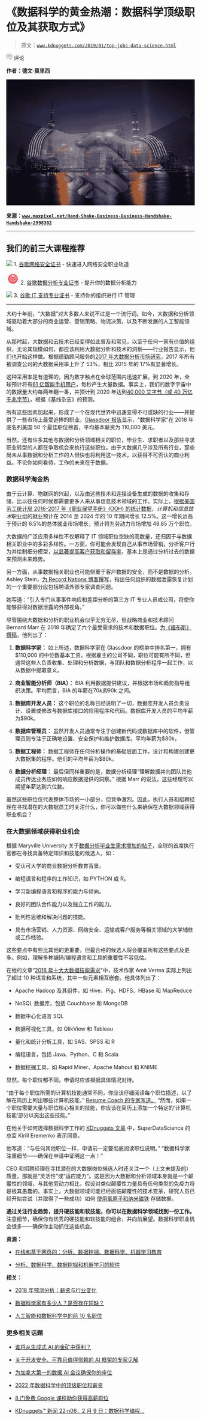 # 《数据科学的黄金热潮：数据科学顶级职位及其获取方式》

> 原文：[`www.kdnuggets.com/2019/01/top-jobs-data-science.html`](https://www.kdnuggets.com/2019/01/top-jobs-data-science.html)

![c](img/3d9c022da2d331bb56691a9617b91b90.png) 评论

**作者：德文·莫里西**

![数据科学的黄金热潮](img/740ad5ff7b8fbc2f970f67e4165ee24a.png)

**来源：[`www.maxpixel.net/Hand-Shake-Business-Business-Handshake-Handshake-2998302`](https://www.maxpixel.net/Hand-Shake-Business-Business-Handshake-Handshake-2998302)**

* * *

## 我们的前三大课程推荐

![](img/0244c01ba9267c002ef39d4907e0b8fb.png) 1\. [谷歌网络安全证书](https://www.kdnuggets.com/google-cybersecurity) - 快速进入网络安全职业轨道

![](img/e225c49c3c91745821c8c0368bf04711.png) 2\. [谷歌数据分析专业证书](https://www.kdnuggets.com/google-data-analytics) - 提升你的数据分析能力

![](img/0244c01ba9267c002ef39d4907e0b8fb.png) 3\. [谷歌 IT 支持专业证书](https://www.kdnuggets.com/google-itsupport) - 支持你的组织进行 IT 管理

* * *

大约十年前，“大数据”对大多数人来说不过是一个流行词。如今，大数据和分析领域驱动着大部分的商业运营、营销策略、物流决策，以及不断发展的人工智能领域。

从那时起，大数据和云技术已经变得如此普及和常见，以至于任何一家有价值的组织，无论其规模如何，都应该利用大数据分析和技术的洞察——行业报告显示，他们也开始这样做。根据德勤顾问服务的[2017 年大数据分析市场研究](https://globenewswire.com/news-release/2017/12/20/1267022/0/en/Dresner-Advisory-Services-Publishes-2017-Big-Data-Analytics-Market-Study.html)，2017 年所有被调查公司的大数据采用率上升了 53%，相比 2015 年的 17%有显著增长。

这种采用率是有道理的，因为数字触点在全球范围内迅速扩展。到 2020 年，全球预计将有[61 亿智能手机用户](https://techcrunch.com/2015/06/02/6-1b-smartphone-users-globally-by-2020-overtaking-basic-fixed-phone-subscriptions/#.brp6v1:RPIH)，每秒产生大量数据。事实上，我们的数字宇宙中的数据量大约每两年翻一番，并预计到 2020 年达到[40,000 艾字节（或 40 万亿千兆字节）](http://www.baselinemag.com/analytics-big-data/slideshows/surprising-statistics-about-big-data.html)，根据《基线杂志》的预测。

所有这些因素加起来，形成了一个在现代世界中迅速变得不可或缺的行业——并提供了一些市场上最受追捧的职业。[Glassdoor 报告](https://www.glassdoor.com/List/Best-Jobs-in-America-LST_KQ0,20.htm)显示，“数据科学家”在 2018 年底名列美国 50 个最佳职位榜首，平均基本薪资为 110,000 美元。

当然，还有许多其他与数据和分析领域相关的职位，毕业生、求职者以及那些寻求职业转型的人都在争取机会来执行这些职位。由于大数据几乎涉及所有行业，那些尚未从事数据和分析工作的人很快也将利用这一技术，以获得不可否认的商业利益。不论你如何看待，工作的未来在于数据。

### 数据科学淘金热

由于云计算、物联网的兴起，以及由这些技术和连接设备生成的数据的收集和存储，比以往任何时候都需要更多人来从事信息技术领域的工作。实际上，[根据美国劳工统计局 2016-2017 年《职业展望手册》(OOH) 的统计数据](https://www2.staffingindustry.com/Editorial/IT-Staffing-Report/Archive-IT-Staffing-Report/2016/Jan.-7-2016/US-Bureau-of-Labor-Statistics-projects-12.5-growth-in-IT-employment-through-2024)，*计算机和信息技术*职业组的就业预计在 2014 至 2024 年的 10 年期间增长 12.5%。这一增长远高于预计的 6.5%的总体就业市场增长，预计将为劳动力市场增加 48.85 万个职位。

大数据的广泛应用多样性不仅解释了 IT 领域职位空缺的高数量，还归因于与数据相关职业中的多彩多样性。一方面，你可能会发现自己从事市场营销，分析客户行为并绘制细分模型，[以显著提高客户获取和留存率](http://techblog.cosmobc.com/2018/06/15/technology-bolster-customer-acquisition-retention/)，基本上是通过分析过去的数据来预测未来趋势。

另一方面，从事数据相关职业也可能侧重于客户数据的安全，而不是数据的分析。Ashley Stein，[为 Record Nations 博客撰写](https://www.recordnations.com/2016/09/data-breach-recovery-plan/)，指出任何组织的数据泄露恢复计划的一个重要部分应包括聘请外部专家调查问题。

她写道：“引入专门从事事件响应和差距分析的第三方 IT 专业人员或公司，将使你能够获得对数据泄露的外部视角。”

尽管围绕大数据和分析的职业机会似乎无穷无尽，但战略商业和技术顾问 Bernard Marr 在 2018 年确定了六个最受需求的技术和数据职位。[为《福布斯》撰稿](https://www.forbes.com/sites/bernardmarr/2018/05/09/the-6-top-data-jobs-in-2018/)，他列出了：

1.  **数据科学家：** 如上所述，数据科学家在 Glassdoor 的榜单中排名第一，拥有$110,000 的中位数基本工资。根据雇主的公司不同，职位可能有所不同，但通常这些人负责收集、处理和分析数据，与团队和数据分析程序一起工作，以从数据中提取意义。

1.  **商业智能分析师（BIA）：** BIA 利用数据提供建议，并根据市场和趋势指导组织决策。平均而言，BIA 的年薪在$70k 到$90k 之间。

1.  **数据库开发人员：** 这个职位的名称已经说明了一切，数据库开发人员负责设计、设置或修改与数据库接口的应用程序和代码。数据库开发人员的平均年薪为$90k。

1.  **数据库管理员：** 虽然开发人员通常专注于创建新代码或数据库中的软件，但管理员则专注于正确地设置、安全保护和维护数据库。平均年薪为$80k。

1.  **数据工程师：** 数据工程师在任何分析操作的基础层面工作，设计和构建创建更大数据集的程序。他们的平均年薪为$80k。

1.  **数据分析经理：** 最后但同样重要的是，数据分析经理“理解数据并向团队其他成员传达业务应如何响应数据提供的洞察。” 根据 Marr 的说法，这些经理可以期望年薪达到六位数。

虽然这些职位仅代表整体市场的一小部分，但竞争激烈。因此，执行人员和招聘经理在寻找潜在的大数据员工时关注什么，你可以做些什么来确保在大数据领域获得职业机会？

### 在大数据领域获得职业机会

根据 Maryville University 关于[数据分析毕业生需求增加的帖子](https://online.maryville.edu/blog/demand-is-high-for-data-analytics-grads/)，全球的首席执行官都在寻找具备特定知识和技能的候选人，如：

+   受认可大学的商业数据分析教育背景。

+   编程语言和程序的工作知识，如 PYTHON 或 R。

+   学习新编程语言和程序的能力与倾向。

+   良好的团队合作能力以及独立工作的能力。

+   批判性思维和解决问题的技能。

+   具有市场营销、人力资源、网络安全、运输或客户服务等相关领域的大学辅修或工作经验。

这些要点中有些比其他的更重要，但最合格的候选人将会覆盖所有这些要点及更多。例如，理解多种编码/编程语言和工具的重要性不容低估。

在他的文章“[2018 年十大大数据技能需求](https://www.whizlabs.com/blog/big-data-skills/)”中，技术作家 Amit Verma 实际上列出了超过 10 种语言和系统，其中一些元素相互嵌套。他具体列出了：

+   Apache Hadoop 及其组件，如 Hive、Pig、HDFS、HBase 和 MapReduce

+   NoSQL 数据库，包括 Couchbase 和 MongoDB

+   数据中心化语言 SQL

+   数据可视化工具，如 QlikView 和 Tableau

+   量化和统计分析工具，如 SAS、SPSS 和 R

+   编程语言，包括 Java、Python、C 和 Scala

+   数据挖掘工具，如 Rapid Miner、Apache Mahout 和 KNIME

显然，每个职位都不同，申请时应该根据具体情况对待。

“由于每个职位所需的计算机技能通常不同，你应该仔细阅读每个职位描述，以了解在简历上列出哪些计算机技能，” [Resume Coach 的专家写道。](https://www.resumecoach.com/computer-skills-for-resume/) “然而，如果一个职位需要大量与职位核心相关的技能，你应该在简历上添加一个特定的‘计算机技能’部分以突出这些技能。”

在他关于如何选择数据科学工作的 [KDnuggets 文章](https://www.kdnuggets.com/2017/10/how-choose-data-science-job.html) 中，SuperDataScience 的总监 Kirill Eremenko 表示同意。

他写道：“与任何其他职位一样，申请前一定要彻底阅读职位说明。” “数据科学家注重细节——确保在申请中证明这一点！”

CEO 和招聘经理在寻找潜在的大数据岗位候选人时还关注一个（上文未提及的）质量，那就是“灵活性”或“适应能力”。这是因为大数据和分析领域本身就是一个颠覆性的领域，与其他劳动力相比，假设对类似颠覆性力量具有任何类型的免疫力将是极其愚蠢的。事实上，大数据领域可能已经面临颠覆性的技术变革，研究人员已经开始尝试（并取得了一些成功）如何 [使用氯原子和纳米磁铁](https://www.ontrack.com/uk/blog/pieces-of-interest/how-nanotechnology-could-change-data-storage-in-the-future/) 存储数据。

**通过关注行业趋势，提升硬技能和软技能，你可以在数据科学领域找到一份工作。** 注意细节，确保你有优秀的硬技能和软技能的组合，并向前展望。数据科学职业机会很多——确保你主动抓住这些机会。

**资源：**

+   [在线和基于网页的：分析、数据挖掘、数据科学、机器学习教育](https://www.kdnuggets.com/education/online.html)

+   [分析、数据科学、数据挖掘和机器学习的软件](https://www.kdnuggets.com/software/index.html)

**相关：**

+   [2018 年预测分析：薪资与行业变化](https://www.kdnuggets.com/2018/11/predictive-analytics-2018-salaries-industry-shifts.html)

+   [数据科学家有多少人？是否存在短缺？](https://www.kdnuggets.com/2018/09/how-many-data-scientists-are-there.html)

+   [人工智能和数据科学中的前 10 名职位](https://www.kdnuggets.com/2018/08/top-10-roles-ai-data-science.html)

### 更多相关话题

+   [谁将从生成式 AI 的金矿中获利？](https://www.kdnuggets.com/2023/08/make-money-generative-ai-gold-rush.html)

+   [关于开发安全、可靠且值得信赖的 AI 框架的专家见解](https://www.kdnuggets.com/expert-insights-on-developing-safe-secure-and-trustworthy-ai-frameworks)

+   [为加拿大第一的数据 AI 会议确保你的座位](https://www.kdnuggets.com/2023/10/bdait-secure-your-seat-for-canadas-1-data-ai-conference)

+   [2022 年数据科学中的顶级职位和薪资](https://www.kdnuggets.com/2022/05/top-jobs-salaries-data-science-2022.html)

+   [8 门免费 Google 课程助你获得高薪职位](https://www.kdnuggets.com/8-free-google-courses-to-land-top-paying-jobs)

+   [KDnuggets™ 新闻 22:n06，2 月 9 日：数据科学编程…](https://www.kdnuggets.com/2022/n06.html)

